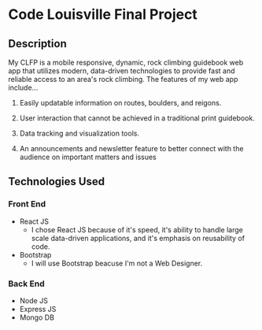# Code Louisville Final Project

## Description
My CLFP is a mobile responsive, dynamic, rock climbing guidebook web app that utilizes modern, data-driven technologies to provide fast and reliable access to an area's rock climbing. The features of my web app include...
1. Easily updatable information on routes, boulders, and reigons.

2. User interaction that cannot be achieved in a traditional print guidebook.

3. Data tracking and visualization tools.

4. An announcements and newsletter feature to better connect with the audience on important matters and issues

## Technologies Used
### Front End
* React JS
  * I chose React JS because of it's speed, it's ability to handle large scale data-driven applications, and it's emphasis on reusability of code.
* Bootstrap
  * I will use Bootstrap beacuse I'm not a Web Designer.

### Back End
* Node JS
* Express JS
* Mongo DB
